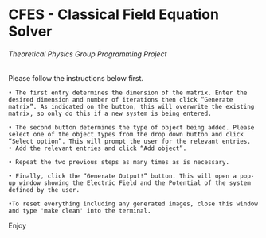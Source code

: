 # CFES - Classical Field Equation Solver
###### Theoretical Physics Group Programming Project


Please follow the instructions below first.

    • The first entry determines the dimension of the matrix. Enter the desired dimension and number of iterations then click “Generate matrix”. As indicated on the button, this will overwrite the existing matrix, so only do this if a new system is being entered.

    • The second button determines the type of object being added. Please select one of the object types from the drop down button and click “Select option”. This will prompt the user for the relevant entries.
    • Add the relevant entries and click “Add object”.

    • Repeat the two previous steps as many times as is necessary.

    • Finally, click the “Generate Output!” button. This will open a pop-up window showing the Electric Field and the Potential of the system defined by the user. 

    •To reset everything including any generated images, close this window and type 'make clean' into the terminal.


Enjoy
